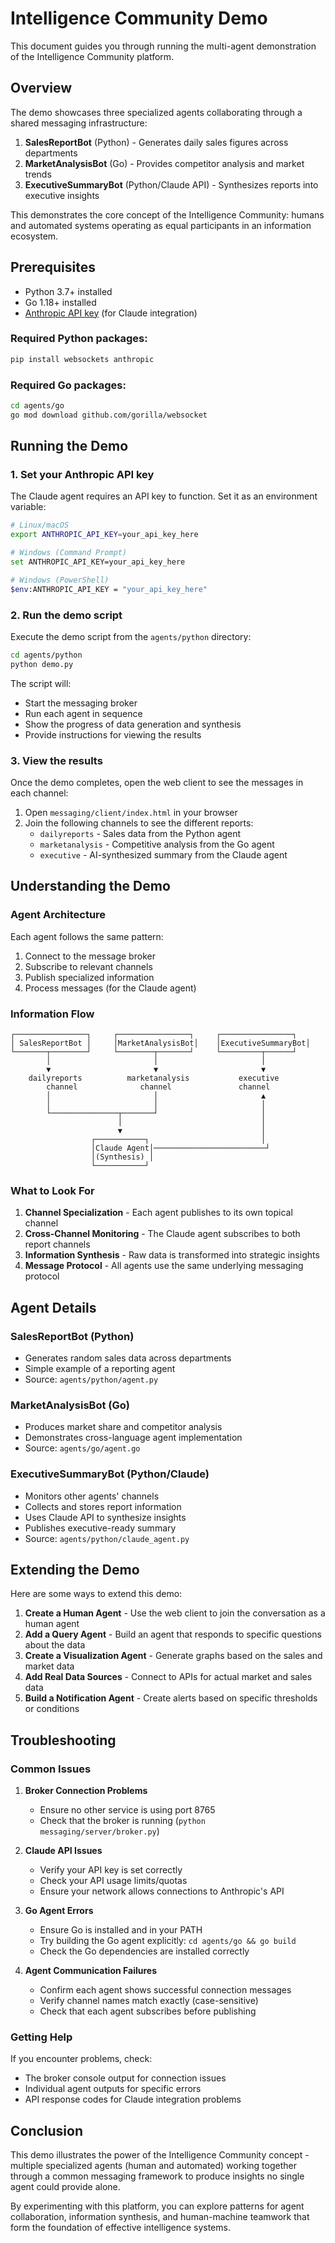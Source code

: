 # Intelligence Community Demo

This document guides you through running the multi-agent demonstration of the Intelligence Community platform.

## Overview

The demo showcases three specialized agents collaborating through a shared messaging infrastructure:

1. **SalesReportBot** (Python) - Generates daily sales figures across departments
2. **MarketAnalysisBot** (Go) - Provides competitor analysis and market trends
3. **ExecutiveSummaryBot** (Python/Claude API) - Synthesizes reports into executive insights

This demonstrates the core concept of the Intelligence Community: humans and automated systems operating as equal participants in an information ecosystem.

## Prerequisites

- Python 3.7+ installed
- Go 1.18+ installed
- [Anthropic API key](https://www.anthropic.com/) (for Claude integration)

### Required Python packages:

```bash
pip install websockets anthropic
```

### Required Go packages:

```bash
cd agents/go
go mod download github.com/gorilla/websocket
```

## Running the Demo

### 1. Set your Anthropic API key

The Claude agent requires an API key to function. Set it as an environment variable:

```bash
# Linux/macOS
export ANTHROPIC_API_KEY=your_api_key_here

# Windows (Command Prompt)
set ANTHROPIC_API_KEY=your_api_key_here

# Windows (PowerShell)
$env:ANTHROPIC_API_KEY = "your_api_key_here"
```

### 2. Run the demo script

Execute the demo script from the `agents/python` directory:

```bash
cd agents/python
python demo.py
```

The script will:
- Start the messaging broker
- Run each agent in sequence
- Show the progress of data generation and synthesis
- Provide instructions for viewing the results

### 3. View the results

Once the demo completes, open the web client to see the messages in each channel:

1. Open `messaging/client/index.html` in your browser
2. Join the following channels to see the different reports:
   - `dailyreports` - Sales data from the Python agent
   - `marketanalysis` - Competitive analysis from the Go agent
   - `executive` - AI-synthesized summary from the Claude agent

## Understanding the Demo

### Agent Architecture

Each agent follows the same pattern:
1. Connect to the message broker
2. Subscribe to relevant channels
3. Publish specialized information
4. Process messages (for the Claude agent)

### Information Flow

```
┌────────────────┐     ┌────────────────┐     ┌────────────────┐
│ SalesReportBot │     │MarketAnalysisBot│    │ExecutiveSummaryBot│
└───────┬────────┘     └────────┬───────┘     └─────────┬──────┘
        │                       │                       │
        ▼                       ▼                       ▼
    dailyreports          marketanalysis           executive
        channel              channel               channel
        │                       │                       ▲
        │                       │                       │
        └───────────────┬───────┘                       │
                        │                               │
                        ▼                               │
                  ┌───────────┐                         │
                  │Claude Agent│─────────────────────────┘
                  │(Synthesis) │
                  └───────────┘
```

### What to Look For

1. **Channel Specialization** - Each agent publishes to its own topical channel
2. **Cross-Channel Monitoring** - The Claude agent subscribes to both report channels
3. **Information Synthesis** - Raw data is transformed into strategic insights
4. **Message Protocol** - All agents use the same underlying messaging protocol

## Agent Details

### SalesReportBot (Python)

- Generates random sales data across departments
- Simple example of a reporting agent
- Source: `agents/python/agent.py`

### MarketAnalysisBot (Go)

- Produces market share and competitor analysis
- Demonstrates cross-language agent implementation
- Source: `agents/go/agent.go`

### ExecutiveSummaryBot (Python/Claude)

- Monitors other agents' channels
- Collects and stores report information
- Uses Claude API to synthesize insights
- Publishes executive-ready summary
- Source: `agents/python/claude_agent.py`

## Extending the Demo

Here are some ways to extend this demo:

1. **Create a Human Agent** - Use the web client to join the conversation as a human agent
2. **Add a Query Agent** - Build an agent that responds to specific questions about the data
3. **Create a Visualization Agent** - Generate graphs based on the sales and market data
4. **Add Real Data Sources** - Connect to APIs for actual market and sales data
5. **Build a Notification Agent** - Create alerts based on specific thresholds or conditions

## Troubleshooting

### Common Issues

1. **Broker Connection Problems**
   - Ensure no other service is using port 8765
   - Check that the broker is running (`python messaging/server/broker.py`)

2. **Claude API Issues**
   - Verify your API key is set correctly
   - Check your API usage limits/quotas
   - Ensure your network allows connections to Anthropic's API

3. **Go Agent Errors**
   - Ensure Go is installed and in your PATH
   - Try building the Go agent explicitly: `cd agents/go && go build`
   - Check the Go dependencies are installed correctly

4. **Agent Communication Failures**
   - Confirm each agent shows successful connection messages
   - Verify channel names match exactly (case-sensitive)
   - Check that each agent subscribes before publishing

### Getting Help

If you encounter problems, check:
- The broker console output for connection issues
- Individual agent outputs for specific errors
- API response codes for Claude integration problems

## Conclusion

This demo illustrates the power of the Intelligence Community concept - multiple specialized agents (human and automated) working together through a common messaging framework to produce insights no single agent could provide alone.

By experimenting with this platform, you can explore patterns for agent collaboration, information synthesis, and human-machine teamwork that form the foundation of effective intelligence systems.